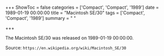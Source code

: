 +++
ShowToc = false
categories = ['Compact', 'Compact', '1989']
date = 1989-01-19 00:00:00
title = "Macintosh SE/30"
tags = ['Compact', 'Compact', '1989']
summary = " "

+++

The Macintosh SE/30 was released on 1989-01-19 00:00:00.

Source: `https://en.wikipedia.org/wiki/Macintosh_SE/30`


